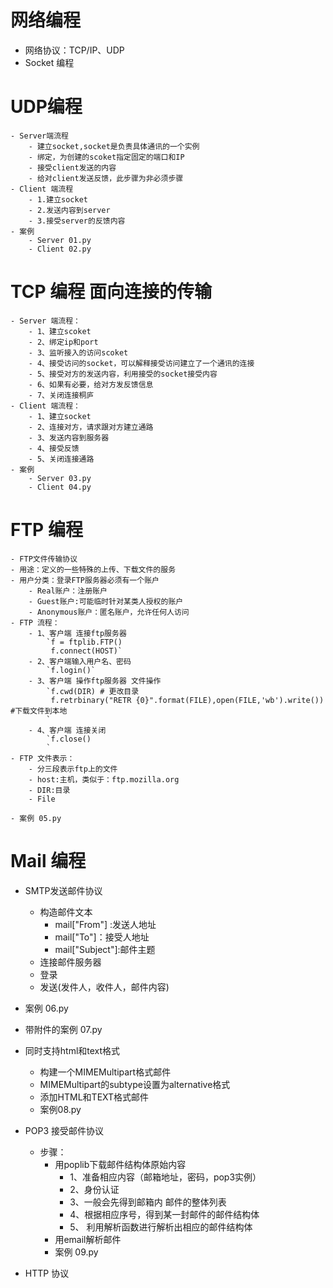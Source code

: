 # 网络编程
- 网络协议：TCP/IP、UDP
- Socket 编程
# UDP编程
    - Server端流程
        - 建立socket,socket是负责具体通讯的一个实例
        - 绑定，为创建的scoket指定固定的端口和IP
        - 接受client发送的内容
        - 给对client发送反馈，此步骤为非必须步骤
    - Client 端流程
        - 1.建立socket
        - 2.发送内容到server
        - 3.接受server的反馈内容
    - 案例
        - Server 01.py
        - Client 02.py
# TCP 编程 面向连接的传输
    - Server 端流程：
        - 1、建立scoket
        - 2、绑定ip和port
        - 3、监听接入的访问scoket
        - 4、接受访问的socket，可以解释接受访问建立了一个通讯的连接
        - 5、接受对方的发送内容，利用接受的socket接受内容
        - 6、如果有必要，给对方发反馈信息
        - 7、关闭连接桐庐
    - Client 端流程：
        - 1、建立socket
        - 2、连接对方，请求跟对方建立通路
        - 3、发送内容到服务器
        - 4、接受反馈
        - 5、关闭连接通路
    - 案例
        - Server 03.py
        - Client 04.py
# FTP 编程
    - FTP文件传输协议
    - 用途：定义的一些特殊的上传、下载文件的服务
    - 用户分类：登录FTP服务器必须有一个账户
        - Real账户：注册账户
        - Guest账户:可能临时针对某类人授权的账户
        - Anonymous账户：匿名账户，允许任何人访问
    - FTP 流程：
        - 1、客户端 连接ftp服务器
            `f = ftplib.FTP()
             f.connect(HOST)`
        - 2、客户端输入用户名、密码
            `f.login()`
        - 3、客户端 操作ftp服务器 文件操作
            `f.cwd(DIR) # 更改目录
             f.retrbinary("RETR {0}".format(FILE),open(FILE,'wb').write())  #下载文件到本地
            `
        - 4、客户端 连接关闭
            `f.close()
            `
    - FTP 文件表示：
        - 分三段表示ftp上的文件
        - host:主机，类似于：ftp.mozilla.org
        - DIR:目录
        - File

    - 案例 05.py

# Mail 编程
- SMTP发送邮件协议
    - 构造邮件文本
        - mail["From"] :发送人地址
        - mail["To"]：接受人地址
        - mail["Subject"]:邮件主题
    - 连接邮件服务器
    - 登录
    - 发送(发件人，收件人，邮件内容)
- 案例 06.py
- 带附件的案例 07.py
- 同时支持html和text格式
    - 构建一个MIMEMultipart格式邮件
    - MIMEMultipart的subtype设置为alternative格式
    - 添加HTML和TEXT格式邮件
    - 案例08.py

- POP3 接受邮件协议
    - 步骤：
        - 用poplib下载邮件结构体原始内容
            - 1、准备相应内容（邮箱地址，密码，pop3实例）
            - 2、身份认证
            - 3、一般会先得到邮箱内 邮件的整体列表
            - 4、根据相应序号，得到某一封邮件的邮件结构体
            - 5、 利用解析函数进行解析出相应的邮件结构体
        - 用email解析邮件
        - 案例 09.py
- HTTP 协议
